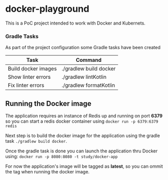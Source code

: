 # docker-playground

This is a PoC project intended to work with Docker and Kubernets.

### Gradle Tasks

As part of the project configuration some Gradle tasks have been created

| Task                 |      Command            |
|--------------------  |-------------------------|
| Build docker images  | ./gradlew build docker  |
| Show linter errors   | ./gradlew lintKotlin    |
| Fix linter errors    | ./gradlew formatKotlin  |

## Running the Docker image

The application requires an instance of Redis up and running on port **6379** so you can start a redis docker container using ```docker run -p 6379:6379 redis```

Next step is to build the docker image for the application using the gradle task ```./gradlew build docker```.

Once the gradle task is done you can launch the application thru Docker using: ```docker run -p 8080:8080 -t study/docker-app``` 

For now the application's image will be tagged as **latest**, so you can ommit the tag when running the docker image.
